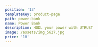 ```yaml
---
position: '13'
templateKey: product-page
path: power-bank
name: Power Bank
description: HODL your power with UTRUST
image: /assets/img_5627.jpg
price: '10'
---
```


